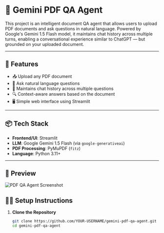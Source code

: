 # 📄 Gemini PDF QA Agent

This project is an intelligent document QA agent that allows users to upload PDF documents and ask questions in natural language. Powered by Google's Gemini 1.5 Flash model, it maintains chat history across multiple turns, enabling a conversational experience similar to ChatGPT — but grounded on your uploaded document.

---

## 🚀 Features

- 📤 Upload any PDF document
- 🧠 Ask natural language questions
- 💬 Maintains chat history across multiple questions
- 🔍 Context-aware answers based on the document
- 🖥️ Simple web interface using Streamlit

---

## 📦 Tech Stack

- **Frontend/UI**: Streamlit
- **LLM**: Google Gemini 1.5 Flash (via `google-generativeai`)
- **PDF Processing**: PyMuPDF (`fitz`)
- **Language**: Python 3.11+

---

## 📸 Preview

![PDF QA Agent Screenshot](https://github.com/user-attachments/assets/9eef1653-0644-48a5-a524-d7162b4497c8)



## 🧑‍💻 Setup Instructions

1. **Clone the Repository**

   ```bash
   git clone https://github.com/YOUR-USERNAME/gemini-pdf-qa-agent.git
   cd gemini-pdf-qa-agent



